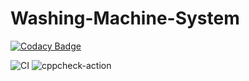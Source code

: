 # Washing-Machine-System

[![Codacy Badge](https://app.codacy.com/project/badge/Grade/09c0602154444b51bb8d27324d12751e)](https://www.codacy.com/gh/stepin104842/Washing-Machine-System/dashboard?utm_source=github.com&amp;utm_medium=referral&amp;utm_content=stepin104842/Washing-Machine-System&amp;utm_campaign=Badge_Grade)

![CI](https://github.com/stepin104842/Washing-Machine-System/workflows/CI/badge.svg)
![cppcheck-action](https://github.com/stepin104842/Washing-Machine-System/workflows/cppcheck-action/badge.svg?branch=master)
